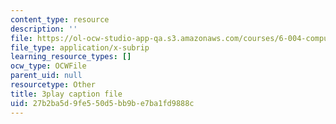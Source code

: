 ```yaml
---
content_type: resource
description: ''
file: https://ol-ocw-studio-app-qa.s3.amazonaws.com/courses/6-004-computation-structures-spring-2017/27b2ba5d9fe550d5bb9be7ba1fd9888c_q38KAGAKORk.vtt
file_type: application/x-subrip
learning_resource_types: []
ocw_type: OCWFile
parent_uid: null
resourcetype: Other
title: 3play caption file
uid: 27b2ba5d-9fe5-50d5-bb9b-e7ba1fd9888c
---
```

